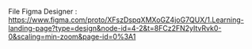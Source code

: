 File Figma Designer : https://www.figma.com/proto/XFszDspqXMXoGZ4joG7QUX/1.Learning-landing-page?type=design&node-id=4-2&t=8FCz2FN2yItvRvk0-0&scaling=min-zoom&page-id=0%3A1
